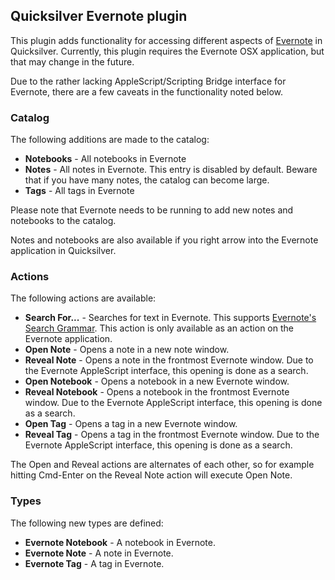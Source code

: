 ## Quicksilver Evernote plugin ##

This plugin adds functionality for accessing different aspects of
[Evernote](https://www.evernote.com/) in Quicksilver. Currently, this plugin
requires the Evernote OSX application, but that may change in the future.

Due to the rather lacking AppleScript/Scripting Bridge interface for Evernote,
there are a few caveats in the functionality noted below.

### Catalog ###

The following additions are made to the catalog:

* **Notebooks** - All notebooks in Evernote
* **Notes** - All notes in Evernote. This entry is disabled by default. Beware
  that if you have many notes, the catalog can become large.
* **Tags** - All tags in Evernote

Please note that Evernote needs to be running to add new notes and notebooks to
the catalog.

Notes and notebooks are also available if you right arrow into the Evernote
application in Quicksilver.

### Actions ###

The following actions are available:

* **Search For...** - Searches for text in Evernote. This supports [Evernote's
  Search Grammar](http://dev.evernote.com/documentation/cloud/chapters/search_grammar.php).
    This action is only available as an action on the Evernote application.
* **Open Note** - Opens a note in a new note window.
* **Reveal Note** - Opens a note in the frontmost Evernote window. Due to the
  Evernote AppleScript interface, this opening is done as a search.
* **Open Notebook** - Opens a notebook in a new Evernote window.
* **Reveal Notebook** - Opens a notebook in the frontmost Evernote window. Due
  to the Evernote AppleScript interface, this opening is done as a search.
* **Open Tag** - Opens a tag in a new Evernote window.
* **Reveal Tag** - Opens a tag in the frontmost Evernote window. Due
  to the Evernote AppleScript interface, this opening is done as a search.

The Open and Reveal actions are alternates of each other, so for example hitting
Cmd-Enter on the Reveal Note action will execute Open Note.

### Types ###

The following new types are defined:

* **Evernote Notebook** - A notebook in Evernote.
* **Evernote Note** - A note in Evernote.
* **Evernote Tag** - A tag in Evernote.

